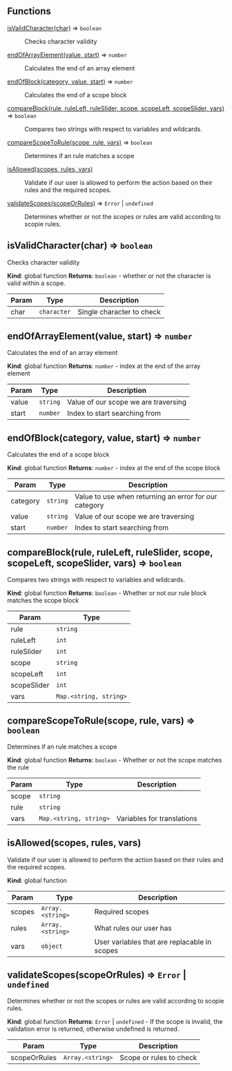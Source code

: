 ## Functions

<dl>
<dt><a href="#isValidCharacter">isValidCharacter(char)</a> ⇒ <code>boolean</code></dt>
<dd><p>Checks character validity</p>
</dd>
<dt><a href="#endOfArrayElement">endOfArrayElement(value, start)</a> ⇒ <code>number</code></dt>
<dd><p>Calculates the end of an array element</p>
</dd>
<dt><a href="#endOfBlock">endOfBlock(category, value, start)</a> ⇒ <code>number</code></dt>
<dd><p>Calculates the end of a scope block</p>
</dd>
<dt><a href="#compareBlock">compareBlock(rule, ruleLeft, ruleSlider, scope, scopeLeft, scopeSlider, vars)</a> ⇒ <code>boolean</code></dt>
<dd><p>Compares two strings with respect to variables and wildcards.</p>
</dd>
<dt><a href="#compareScopeToRule">compareScopeToRule(scope, rule, vars)</a> ⇒ <code>boolean</code></dt>
<dd><p>Determines if an rule matches a scope</p>
</dd>
<dt><a href="#isAllowed">isAllowed(scopes, rules, vars)</a></dt>
<dd><p>Validate if our user is allowed to perform the action based on their rules and the required scopes.</p>
</dd>
<dt><a href="#validateScopes">validateScopes(scopeOrRules)</a> ⇒ <code>Error</code> | <code>undefined</code></dt>
<dd><p>Determines whether or not the scopes or rules are valid according to scopie rules.</p>
</dd>
</dl>

<a name="isValidCharacter"></a>

## isValidCharacter(char) ⇒ <code>boolean</code>
Checks character validity

**Kind**: global function
**Returns**: <code>boolean</code> - whether or not the character is valid within a scope.

| Param | Type | Description |
| --- | --- | --- |
| char | <code>character</code> | Single character to check |

<a name="endOfArrayElement"></a>

## endOfArrayElement(value, start) ⇒ <code>number</code>
Calculates the end of an array element

**Kind**: global function
**Returns**: <code>number</code> - index at the end of the array element

| Param | Type | Description |
| --- | --- | --- |
| value | <code>string</code> | Value of our scope we are traversing |
| start | <code>number</code> | Index to start searching from |

<a name="endOfBlock"></a>

## endOfBlock(category, value, start) ⇒ <code>number</code>
Calculates the end of a scope block

**Kind**: global function
**Returns**: <code>number</code> - index at the end of the scope block

| Param | Type | Description |
| --- | --- | --- |
| category | <code>string</code> | Value to use when returning an error for our category |
| value | <code>string</code> | Value of our scope we are traversing |
| start | <code>number</code> | Index to start searching from |

<a name="compareBlock"></a>

## compareBlock(rule, ruleLeft, ruleSlider, scope, scopeLeft, scopeSlider, vars) ⇒ <code>boolean</code>
Compares two strings with respect to variables and wildcards.

**Kind**: global function
**Returns**: <code>boolean</code> - Whether or not our rule block matches the scope block

| Param | Type |
| --- | --- |
| rule | <code>string</code> |
| ruleLeft | <code>int</code> |
| ruleSlider | <code>int</code> |
| scope | <code>string</code> |
| scopeLeft | <code>int</code> |
| scopeSlider | <code>int</code> |
| vars | <code>Map.&lt;string, string&gt;</code> |

<a name="compareScopeToRule"></a>

## compareScopeToRule(scope, rule, vars) ⇒ <code>boolean</code>
Determines if an rule matches a scope

**Kind**: global function
**Returns**: <code>boolean</code> - Whether or not the scope matches the rule

| Param | Type | Description |
| --- | --- | --- |
| scope | <code>string</code> |  |
| rule | <code>string</code> |  |
| vars | <code>Map.&lt;string, string&gt;</code> | Variables for translations |

<a name="isAllowed"></a>

## isAllowed(scopes, rules, vars)
Validate if our user is allowed to perform the action based on their rules and the required scopes.

**Kind**: global function

| Param | Type | Description |
| --- | --- | --- |
| scopes | <code>Array.&lt;string&gt;</code> | Required scopes |
| rules | <code>Array.&lt;string&gt;</code> | What rules our user has |
| vars | <code>object</code> | User variables that are replacable in scopes |

<a name="validateScopes"></a>

## validateScopes(scopeOrRules) ⇒ <code>Error</code> \| <code>undefined</code>
Determines whether or not the scopes or rules are valid according to scopie rules.

**Kind**: global function
**Returns**: <code>Error</code> \| <code>undefined</code> - If the scope is invalid, the validation error is returned,
otherwise undefined is returned.

| Param | Type | Description |
| --- | --- | --- |
| scopeOrRules | <code>Array.&lt;string&gt;</code> | Scope or rules to check |

